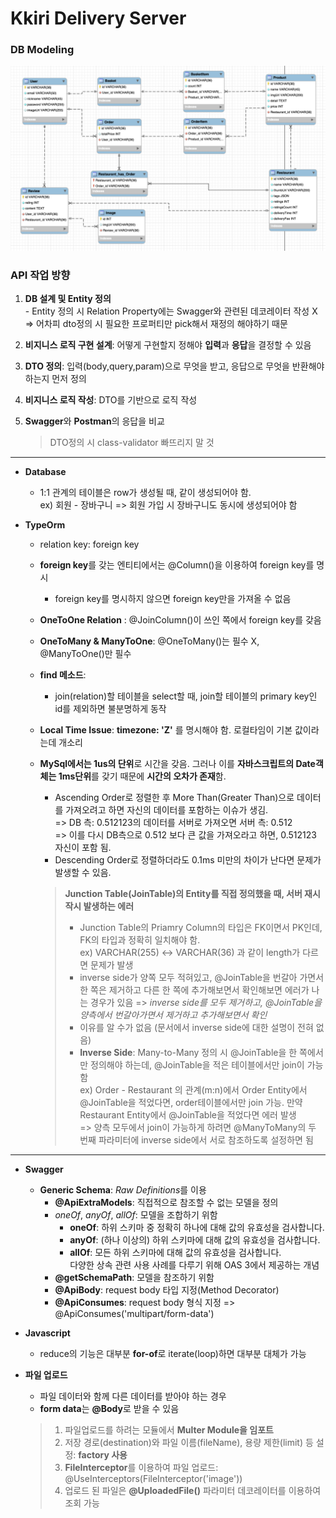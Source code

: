 # Kkiri Delivery Server

### DB Modeling

<img src="./kkiri-delivery-EDR.png"  width="600">

### API 작업 방향

1. **DB 설계 및 Entity 정의**  
   \- Entity 정의 시 Relation Property에는 Swagger와 관련된 데코레이터 작성 X  
    => 어차피 dto정의 시 필요한 프로퍼티만 pick해서 재정의 해야하기 때문
2. **비지니스 로직 구현 설계**: 어떻게 구현할지 정해야 **입력**과 **응답**을 결정할 수 있음
3. **DTO 정의**: 입력(body,query,param)으로 무엇을 받고, 응답으로 무엇을 반환해야 하는지 먼저 정의
4. **비지니스 로직 작성**: DTO를 기반으로 로직 작성
5. **Swagger**와 **Postman**의 응답을 비교

   > DTO정의 시 class-validator 빠뜨리지 말 것

---

- **Database**

  - 1:1 관계의 테이블은 row가 생성될 때, 같이 생성되어야 함.  
    ex) 회원 - 장바구니 => 회원 가입 시 장바구니도 동시에 생성되어야 함

- **TypeOrm**

  - relation key: foreign key
  - **foreign key**를 갖는 엔티티에서는 @Column()을 이용하여 foreign key를 명시
    - foreign key를 명시하지 않으면 foreign key만을 가져올 수 없음
  - **OneToOne Relation** : @JoinColumn()이 쓰인 쪽에서 foreign key를 갖음
  - **OneToMany & ManyToOne**: @OneToMany()는 필수 X, @ManyToOne()만 필수
  - **find 메소드**:

    - join(relation)할 테이블을 select할 때, join할 테이블의 primary key인 id를 제외하면 불분명하게 동작

  - **Local Time Issue**: **timezone: 'Z'** 를 명시해야 함. 로컬타임이 기본 값이라는데 개소리
  - **MySql에서는 1us의 단위**로 시간을 갖음. 그러나 이를 **자바스크립트의 Date객체는 1ms단위**를 갖기 때문에 **시간의 오차가 존재**함.

    - Ascending Order로 정렬한 후 More Than(Greater Than)으로 데이터를 가져오려고 하면 자신의 데이터를 포함하는 이슈가 생김.  
      => DB 측: 0.512123의 데이터를 서버로 가져오면 서버 측: 0.512  
      => 이를 다시 DB측으로 0.512 보다 큰 값을 가져오라고 하면, 0.512123 자신이 포함 됨.
    - Descending Order로 정렬하더라도 0.1ms 미만의 차이가 난다면 문제가 발생할 수 있음.

    > **Junction Table(JoinTable)의 Entity를 직접 정의했을 때, 서버 재시작시 발생하는 에러**
    >
    > - Junction Table의 Priamry Column의 타입은 FK이면서 PK인데, FK의 타입과 정확히 일치해야 함.  
    >   ex) VARCHAR(255) <-> VARCHAR(36) 과 같이 length가 다르면 문제가 발생
    > - inverse side가 양쪽 모두 적혀있고, @JoinTable을 번갈아 가면서 한 쪽은 제거하고 다른 한 쪽에 추가해보면서 확인해보면 에러가 나는 경우가 있음
    >   => _inverse side를 모두 제거하고, @JoinTable을 양측에서 번갈아가면서 제거하고 추가해보면서 확인_
    > - 이유를 알 수가 없음 (문서에서 inverse side에 대한 설명이 전혀 없음)
    > - **Inverse Side**: Many-to-Many 정의 시 @JoinTable을 한 쪽에서만 정의해야 하는데, @JoinTable을 적은 테이블에서만 join이 가능함  
    >   ex) Order - Restaurant 의 관계(m:n)에서 Order Entity에서 @JoinTable을 적었다면, order테이블에서만 join 가능. 만약 Restaurant Entity에서 @JoinTable을 적었다면 에러 발생  
    >   => 양측 모두에서 join이 가능하게 하려면 @ManyToMany의 두 번째 파라미터에 inverse side에서 서로 참조하도록 설정하면 됨

---

- **Swagger**

  - **Generic Schema**: *Raw Definitions*를 이용
    - **@ApiExtraModels**: 직접적으로 참조할 수 없는 모델을 정의
    - _oneOf_, _anyOf_, _allOf_: 모델을 조합하기 위함
      - **oneOf**: 하위 스키마 중 정확히 하나에 대해 값의 유효성을 검사합니다.
      - **anyOf**: (하나 이상의) 하위 스키마에 대해 값의 유효성을 검사합니다.
      - **allOf**: 모든 하위 스키마에 대해 값의 유효성을 검사합니다.  
        다양한 상속 관련 사용 사례를 다루기 위해 OAS 3에서 제공하는 개념
    - **@getSchemaPath**: 모델을 참조하기 위함
    - **@ApiBody**: request body 타입 지정(Method Decorator)
    - **@ApiConsumes**: request body 형식 지정 => @ApiConsumes('multipart/form-data')

- **Javascript**

  - reduce의 기능은 대부분 **for-of**로 iterate(loop)하면 대부분 대체가 가능

- **파일 업로드**

  - 파일 데이터와 함께 다른 데이터를 받아야 하는 경우
  - **form data**는 **@Body**로 받을 수 있음

  > 1. 파일업로드를 하려는 모듈에서 **Multer Module을 임포트**
  > 2. 저장 경로(destination)와 파일 이름(fileName), 용량 제한(limit) 등 설정: **factory 사용**
  > 3. **FileInterceptor**를 이용하여 파일 업로드: @UseInterceptors(FileInterceptor('image'))
  > 4. 업로드 된 파일은 **@UploadedFile()** 파라미터 데코레이터를 이용하여 조회 가능
